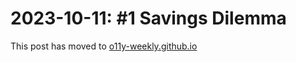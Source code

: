 # 2023-10-11: #1 Savings Dilemma

This post has moved to [o11y-weekly.github.io](https://o11y-weekly.github.io/2023-10-11_Savings_dilemma/)
